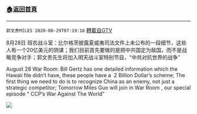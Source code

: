 ﻿###  [:house:返回首頁](https://github.com/ourhimalayas/txt)
---

`郭文贵MILES 2020-08-29T07:19:16` [轉載自GTV](https://gtv.org/web/#/UserInfo/5e596957357cc612d35a8044)

8月28日 班农战斗室：比尔格茨披露夏威夷司法文件上未公布的一段细节，这些人有一个20亿美元的阴谋；我们目前首先要做的是把中共国定为敌国，而不是战略竞争对手；郭文贵先生将加入明天战斗室特别节目，“中共对抗世界的战争”

August 28 War Room: Bill Gertz has one detailed information which the Hawaii file didn’t have, these people have a  2 Billion Dollar’s scheme; The first thing we need to do is to recognize China as an enemy, not just a strategic competitor; Tomorrow Miles Guo will join in War Room , our special episode “ CCP’s War Against The World”

[![](https://filegroup.gtv.org/cdn-cgi/image/width=600/https://filegroup.gtv.org/group3/default/20200829/07/19/0/df44a7fe5564edeef28394b136ea1afa)](https://filegroup.gtv.org/group3/default/20200829/07/19/0/6a707c0a3ce43f5c60f949ffdce4fd55.MOV)